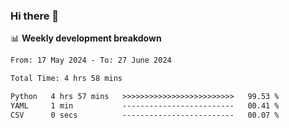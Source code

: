 ### Hi there 👋

<!--
**rajaahdjey/rajaahdjey** is a ✨ _special_ ✨ repository because its `README.md` (this file) appears on your GitHub profile.

Here are some ideas to get you started:

- 🔭 I’m currently working on ...
- 🌱 I’m currently learning ...
- 👯 I’m looking to collaborate on ...
- 🤔 I’m looking for help with ...
- 💬 Ask me about ...
- 📫 How to reach me: ...
- 😄 Pronouns: ...
- ⚡ Fun fact: ...
-->

📊 **Weekly development breakdown**
<!--START_SECTION:waka-->

```txt
From: 17 May 2024 - To: 27 June 2024

Total Time: 4 hrs 58 mins

Python   4 hrs 57 mins   >>>>>>>>>>>>>>>>>>>>>>>>>   99.53 %
YAML     1 min           -------------------------   00.41 %
CSV      0 secs          -------------------------   00.07 %
```

<!--END_SECTION:waka-->
